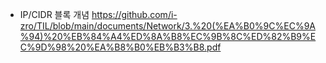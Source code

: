 - IP/CIDR 블록 개념
  https://github.com/i-zro/TIL/blob/main/documents/Network/3.%20(%EA%B0%9C%EC%9A%94)%20%EB%84%A4%ED%8A%B8%EC%9B%8C%ED%82%B9%EC%9D%98%20%EA%B8%B0%EB%B3%B8.pdf
